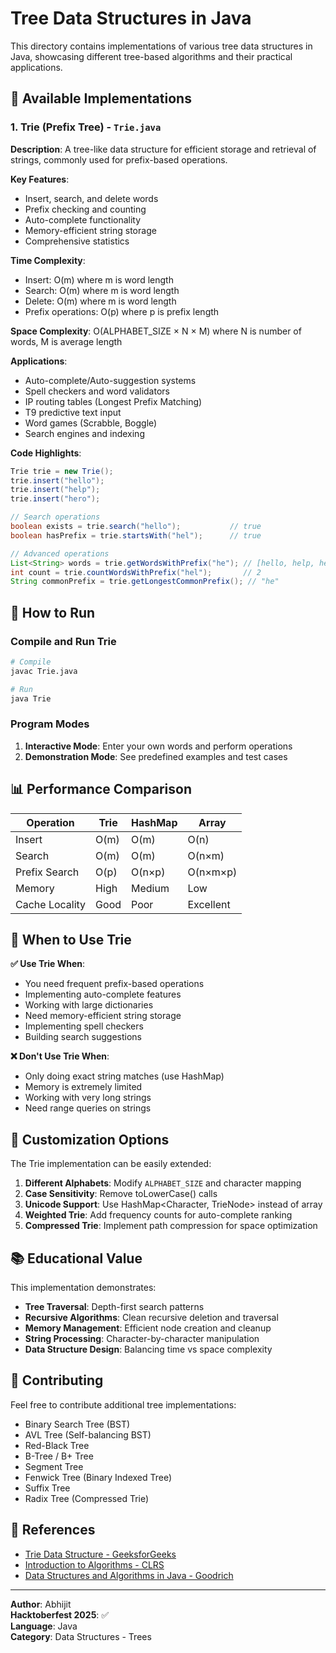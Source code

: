 # Tree Data Structures in Java

This directory contains implementations of various tree data structures in Java, showcasing different tree-based algorithms and their practical applications.

## 📁 Available Implementations

### 1. Trie (Prefix Tree) - `Trie.java`
**Description**: A tree-like data structure for efficient storage and retrieval of strings, commonly used for prefix-based operations.

**Key Features**:
- Insert, search, and delete words
- Prefix checking and counting
- Auto-complete functionality
- Memory-efficient string storage
- Comprehensive statistics

**Time Complexity**:
- Insert: O(m) where m is word length
- Search: O(m) where m is word length  
- Delete: O(m) where m is word length
- Prefix operations: O(p) where p is prefix length

**Space Complexity**: O(ALPHABET_SIZE × N × M) where N is number of words, M is average length

**Applications**:
- Auto-complete/Auto-suggestion systems
- Spell checkers and word validators
- IP routing tables (Longest Prefix Matching)
- T9 predictive text input
- Word games (Scrabble, Boggle)
- Search engines and indexing

**Code Highlights**:
```java
Trie trie = new Trie();
trie.insert("hello");
trie.insert("help");
trie.insert("hero");

// Search operations
boolean exists = trie.search("hello");           // true
boolean hasPrefix = trie.startsWith("hel");      // true

// Advanced operations
List<String> words = trie.getWordsWithPrefix("he"); // [hello, help, hero]
int count = trie.countWordsWithPrefix("hel");       // 2
String commonPrefix = trie.getLongestCommonPrefix(); // "he"
```

## 🚀 How to Run

### Compile and Run Trie
```bash
# Compile
javac Trie.java

# Run
java Trie
```

### Program Modes
1. **Interactive Mode**: Enter your own words and perform operations
2. **Demonstration Mode**: See predefined examples and test cases

## 📊 Performance Comparison

| Operation | Trie | HashMap | Array |
|-----------|------|---------|-------|
| Insert | O(m) | O(m) | O(n) |
| Search | O(m) | O(m) | O(n×m) |
| Prefix Search | O(p) | O(n×p) | O(n×m×p) |
| Memory | High | Medium | Low |
| Cache Locality | Good | Poor | Excellent |

## 🎯 When to Use Trie

**✅ Use Trie When**:
- You need frequent prefix-based operations
- Implementing auto-complete features
- Working with large dictionaries
- Need memory-efficient string storage
- Implementing spell checkers
- Building search suggestions

**❌ Don't Use Trie When**:
- Only doing exact string matches (use HashMap)
- Memory is extremely limited
- Working with very long strings
- Need range queries on strings

## 🔧 Customization Options

The Trie implementation can be easily extended:

1. **Different Alphabets**: Modify `ALPHABET_SIZE` and character mapping
2. **Case Sensitivity**: Remove toLowerCase() calls
3. **Unicode Support**: Use HashMap<Character, TrieNode> instead of array
4. **Weighted Trie**: Add frequency counts for auto-complete ranking
5. **Compressed Trie**: Implement path compression for space optimization

## 📚 Educational Value

This implementation demonstrates:
- **Tree Traversal**: Depth-first search patterns
- **Recursive Algorithms**: Clean recursive deletion and traversal
- **Memory Management**: Efficient node creation and cleanup
- **String Processing**: Character-by-character manipulation
- **Data Structure Design**: Balancing time vs space complexity

## 🤝 Contributing

Feel free to contribute additional tree implementations:
- Binary Search Tree (BST)
- AVL Tree (Self-balancing BST)
- Red-Black Tree
- B-Tree / B+ Tree
- Segment Tree
- Fenwick Tree (Binary Indexed Tree)
- Suffix Tree
- Radix Tree (Compressed Trie)

## 📖 References

- [Trie Data Structure - GeeksforGeeks](https://www.geeksforgeeks.org/trie-insert-and-search/)
- [Introduction to Algorithms - CLRS](https://mitpress.mit.edu/books/introduction-algorithms)
- [Data Structures and Algorithms in Java - Goodrich](https://www.wiley.com/en-us/Data+Structures+and+Algorithms+in+Java%2C+6th+Edition-p-9781118771334)

---

**Author**: Abhijit  
**Hacktoberfest 2025**: ✅  
**Language**: Java  
**Category**: Data Structures - Trees